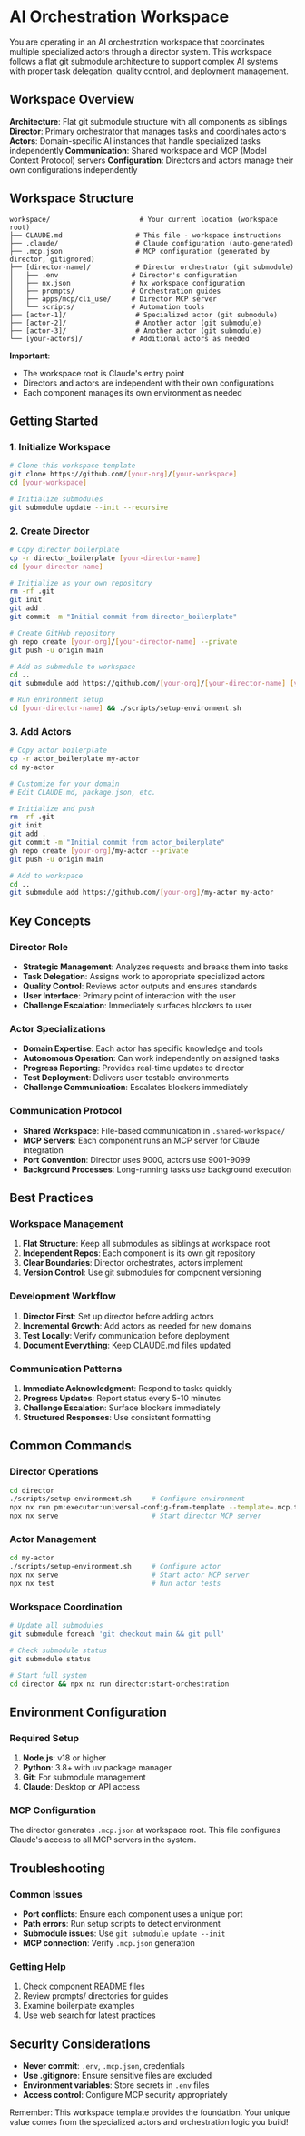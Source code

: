 # AI Orchestration Workspace

You are operating in an AI orchestration workspace that coordinates multiple specialized actors through a director system. This workspace follows a flat git submodule architecture to support complex AI systems with proper task delegation, quality control, and deployment management.

## Workspace Overview

**Architecture**: Flat git submodule structure with all components as siblings
**Director**: Primary orchestrator that manages tasks and coordinates actors
**Actors**: Domain-specific AI instances that handle specialized tasks independently
**Communication**: Shared workspace and MCP (Model Context Protocol) servers
**Configuration**: Directors and actors manage their own configurations independently

## Workspace Structure

```
workspace/                      # Your current location (workspace root)
├── CLAUDE.md                  # This file - workspace instructions
├── .claude/                   # Claude configuration (auto-generated)
├── .mcp.json                  # MCP configuration (generated by director, gitignored)
├── [director-name]/           # Director orchestrator (git submodule)
│   ├── .env                  # Director's configuration
│   ├── nx.json               # Nx workspace configuration
│   ├── prompts/              # Orchestration guides
│   ├── apps/mcp/cli_use/     # Director MCP server
│   └── scripts/              # Automation tools
├── [actor-1]/                 # Specialized actor (git submodule)
├── [actor-2]/                 # Another actor (git submodule)
├── [actor-3]/                 # Another actor (git submodule)
└── [your-actors]/            # Additional actors as needed
```

**Important**: 
- The workspace root is Claude's entry point
- Directors and actors are independent with their own configurations
- Each component manages its own environment as needed

## Getting Started

### 1. Initialize Workspace

```bash
# Clone this workspace template
git clone https://github.com/[your-org]/[your-workspace]
cd [your-workspace]

# Initialize submodules
git submodule update --init --recursive
```

### 2. Create Director

```bash
# Copy director boilerplate
cp -r director_boilerplate [your-director-name]
cd [your-director-name]

# Initialize as your own repository
rm -rf .git
git init
git add .
git commit -m "Initial commit from director_boilerplate"

# Create GitHub repository
gh repo create [your-org]/[your-director-name] --private
git push -u origin main

# Add as submodule to workspace
cd ..
git submodule add https://github.com/[your-org]/[your-director-name] [your-director-name]

# Run environment setup
cd [your-director-name] && ./scripts/setup-environment.sh
```

### 3. Add Actors

```bash
# Copy actor boilerplate
cp -r actor_boilerplate my-actor
cd my-actor

# Customize for your domain
# Edit CLAUDE.md, package.json, etc.

# Initialize and push
rm -rf .git
git init
git add .
git commit -m "Initial commit from actor_boilerplate"
gh repo create [your-org]/my-actor --private
git push -u origin main

# Add to workspace
cd ..
git submodule add https://github.com/[your-org]/my-actor my-actor
```

## Key Concepts

### Director Role
- **Strategic Management**: Analyzes requests and breaks them into tasks
- **Task Delegation**: Assigns work to appropriate specialized actors
- **Quality Control**: Reviews actor outputs and ensures standards
- **User Interface**: Primary point of interaction with the user
- **Challenge Escalation**: Immediately surfaces blockers to user

### Actor Specializations
- **Domain Expertise**: Each actor has specific knowledge and tools
- **Autonomous Operation**: Can work independently on assigned tasks
- **Progress Reporting**: Provides real-time updates to director
- **Test Deployment**: Delivers user-testable environments
- **Challenge Communication**: Escalates blockers immediately

### Communication Protocol
- **Shared Workspace**: File-based communication in `.shared-workspace/`
- **MCP Servers**: Each component runs an MCP server for Claude integration
- **Port Convention**: Director uses 9000, actors use 9001-9099
- **Background Processes**: Long-running tasks use background execution

## Best Practices

### Workspace Management
1. **Flat Structure**: Keep all submodules as siblings at workspace root
2. **Independent Repos**: Each component is its own git repository
3. **Clear Boundaries**: Director orchestrates, actors implement
4. **Version Control**: Use git submodules for component versioning

### Development Workflow
1. **Director First**: Set up director before adding actors
2. **Incremental Growth**: Add actors as needed for new domains
3. **Test Locally**: Verify communication before deployment
4. **Document Everything**: Keep CLAUDE.md files updated

### Communication Patterns
1. **Immediate Acknowledgment**: Respond to tasks quickly
2. **Progress Updates**: Report status every 5-10 minutes
3. **Challenge Escalation**: Surface blockers immediately
4. **Structured Responses**: Use consistent formatting

## Common Commands

### Director Operations
```bash
cd director
./scripts/setup-environment.sh     # Configure environment
npx nx run pm:executor:universal-config-from-template --template=.mcp.template.json --output=.mcp.json   # Generate MCP config
npx nx serve                       # Start director MCP server
```

### Actor Management
```bash
cd my-actor
./scripts/setup-environment.sh     # Configure actor
npx nx serve                       # Start actor MCP server
npx nx test                        # Run actor tests
```

### Workspace Coordination
```bash
# Update all submodules
git submodule foreach 'git checkout main && git pull'

# Check submodule status
git submodule status

# Start full system
cd director && npx nx run director:start-orchestration
```

## Environment Configuration

### Required Setup
1. **Node.js**: v18 or higher
2. **Python**: 3.8+ with uv package manager
3. **Git**: For submodule management
4. **Claude**: Desktop or API access

### MCP Configuration
The director generates `.mcp.json` at workspace root. This file configures Claude's access to all MCP servers in the system.

## Troubleshooting

### Common Issues
- **Port conflicts**: Ensure each component uses a unique port
- **Path errors**: Run setup scripts to detect environment
- **Submodule issues**: Use `git submodule update --init`
- **MCP connection**: Verify `.mcp.json` generation

### Getting Help
1. Check component README files
2. Review prompts/ directories for guides
3. Examine boilerplate examples
4. Use web search for latest practices

## Security Considerations

- **Never commit**: `.env`, `.mcp.json`, credentials
- **Use .gitignore**: Ensure sensitive files are excluded
- **Environment variables**: Store secrets in `.env` files
- **Access control**: Configure MCP security appropriately

Remember: This workspace template provides the foundation. Your unique value comes from the specialized actors and orchestration logic you build!